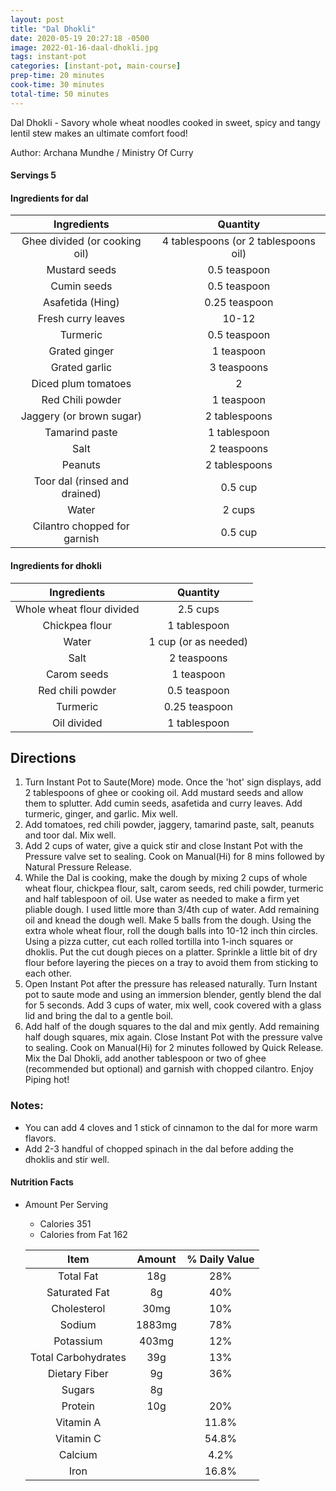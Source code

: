 ```yaml
---
layout: post
title: "Dal Dhokli"
date: 2020-05-19 20:27:18 -0500
image: 2022-01-16-daal-dhokli.jpg
tags: instant-pot
categories: [instant-pot, main-course]
prep-time: 20 minutes
cook-time: 30 minutes
total-time: 50 minutes
---
```


Dal Dhokli - Savory whole wheat noodles cooked in sweet, spicy and tangy lentil stew makes an ultimate comfort food!

Author: Archana Mundhe / Ministry Of Curry

#### Servings 5

#### Ingredients for dal

|           Ingredients          |               Quantity               |
|:------------------------------:|:------------------------------------:|
|  Ghee divided (or cooking oil) | 4 tablespoons (or 2 tablespoons oil) |
|          Mustard seeds         |             0.5 teaspoon             |
|           Cumin seeds          |             0.5 teaspoon             |
|        Asafetida (Hing)        |             0.25 teaspoon            |
|       Fresh curry leaves       |                 10-12                |
|            Turmeric            |             0.5 teaspoon             |
|          Grated ginger         |              1 teaspoon              |
|          Grated garlic         |              3 teaspoons             |
|       Diced plum tomatoes      |                   2                  |
|        Red Chili powder        |              1 teaspoon              |
|    Jaggery (or brown sugar)    |             2 tablespoons            |
|         Tamarind paste         |             1 tablespoon             |
|              Salt              |              2 teaspoons             |
|             Peanuts            |             2 tablespoons            |
| Toor dal (rinsed and drained) |                0.5 cup               |
|              Water             |                2 cups                |
|  Cilantro chopped for garnish  |                0.5 cup               |

#### Ingredients for dhokli

|        Ingredients        |       Quantity       |
|:-------------------------:|:--------------------:|
| Whole wheat flour divided |       2.5 cups       |
|       Chickpea flour      |     1 tablespoon     |
|           Water           | 1 cup (or as needed) |
|            Salt           |      2 teaspoons     |
|        Carom seeds        |      1 teaspoon      |
|      Red chili powder     |     0.5 teaspoon     |
|          Turmeric         |     0.25 teaspoon    |
|        Oil divided        |     1 tablespoon     |

## Directions

1.	Turn Instant Pot to Saute(More) mode. Once the 'hot' sign displays, add 2 tablespoons of ghee or cooking oil. Add mustard seeds and allow them to splutter. Add cumin seeds, asafetida and curry leaves. Add turmeric, ginger, and garlic. Mix well.
2.	Add tomatoes, red chili powder, jaggery, tamarind paste, salt, peanuts and toor dal. Mix well.
3.	Add 2 cups of water, give a quick stir and close Instant Pot with the Pressure valve set to sealing. Cook on Manual(Hi) for 8 mins followed by Natural Pressure Release.
4.	While the Dal is cooking, make the dough by mixing 2 cups of whole wheat flour, chickpea flour, salt, carom seeds, red chili powder, turmeric and half tablespoon of oil. Use water as needed to make a firm yet pliable dough. I used little more than 3/4th cup of water. Add remaining oil and knead the dough well. Make 5 balls from the dough. Using the extra whole wheat flour, roll the dough balls into 10-12 inch thin circles. Using a pizza cutter, cut each rolled tortilla into 1-inch squares or dhoklis. Put the cut dough pieces on a platter. Sprinkle a little bit of dry flour before layering the pieces on a tray to avoid them from sticking to each other.
5.	Open Instant Pot after the pressure has released naturally. Turn Instant pot to saute mode and using an immersion blender, gently blend the dal for 5 seconds. Add 3 cups of water, mix well, cook covered with a glass lid and bring the dal to a gentle boil.
6.	Add half of the dough squares to the dal and mix gently. Add remaining half dough squares, mix again. Close Instant Pot with the pressure valve to sealing. Cook on Manual(Hi) for 2 minutes followed by Quick Release. Mix the Dal Dhokli, add another tablespoon or two of ghee (recommended but optional) and garnish with chopped cilantro. Enjoy Piping hot!

### Notes:
* You can add 4 cloves and 1 stick of cinnamon to the dal for more warm flavors.
*	Add 2-3 handful of chopped spinach in the dal before adding the dhoklis and stir well.

#### Nutrition Facts
* Amount Per Serving
  * Calories 351
  * Calories from Fat 162

  |         Item        | Amount | % Daily Value |
  |:-------------------:|:------:|:-------------:|
  |      Total Fat      |   18g  |      28%      |
  |    Saturated Fat    |   8g   |      40%      |
  |     Cholesterol     |  30mg  |      10%      |
  |        Sodium       | 1883mg |      78%      |
  |      Potassium      |  403mg |      12%      |
  | Total Carbohydrates |   39g  |      13%      |
  |    Dietary Fiber    |   9g   |      36%      |
  |        Sugars       |   8g   |               |
  |       Protein       |   10g  |      20%      |
  |      Vitamin A      |        |     11.8%     |
  |      Vitamin C      |        |     54.8%     |
  |       Calcium       |        |      4.2%     |
  |         Iron        |        |     16.8%     |
